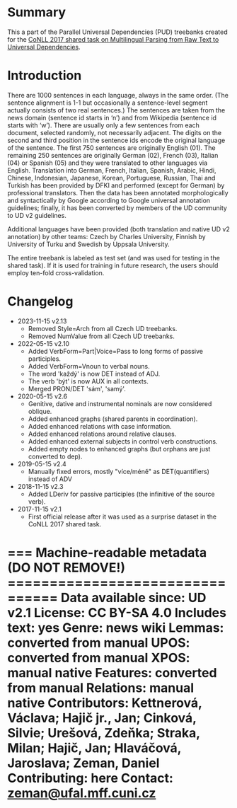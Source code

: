 # Summary

This a part of the Parallel Universal Dependencies (PUD) treebanks created
for the [CoNLL 2017 shared task on Multilingual Parsing from Raw Text to
Universal Dependencies](http://universaldependencies.org/conll17/).


# Introduction

There are
1000 sentences in each language, always in the same order. (The sentence
alignment is 1-1 but occasionally a sentence-level segment actually consists
of two real sentences.) The sentences are taken from the news domain (sentence
id starts in ‘n’) and from Wikipedia (sentence id starts with ‘w’). There are
usually only a few sentences from each document, selected randomly, not
necessarily adjacent. The digits on the second and third position in the
sentence ids encode the original language of the sentence. The first 750
sentences are originally English (01). The remaining 250 sentences are
originally German (02), French (03), Italian (04) or Spanish (05) and they
were translated to other languages via English. Translation into German,
French, Italian, Spanish, Arabic, Hindi, Chinese, Indonesian, Japanese,
Korean, Portuguese, Russian, Thai and Turkish has been provided by DFKI and
performed (except for German) by professional translators. Then the data has
been annotated morphologically and syntactically by Google according to Google
universal annotation guidelines; finally, it has been converted by members of
the UD community to UD v2 guidelines.

Additional languages have been provided (both translation and native UD v2
annotation) by other teams: Czech by Charles University, Finnish by University
of Turku and Swedish by Uppsala University.

The entire treebank is labeled as test set (and was used for testing in the
shared task). If it is used for training in future research, the users should
employ ten-fold cross-validation.


# Changelog

* 2023-11-15 v2.13
  * Removed Style=Arch from all Czech UD treebanks.
  * Removed NumValue from all Czech UD treebanks.
* 2022-05-15 v2.10
  * Added VerbForm=Part|Voice=Pass to long forms of passive participles.
  * Added VerbForm=Vnoun to verbal nouns.
  * The word 'každý' is now DET instead of ADJ.
  * The verb 'být' is now AUX in all contexts.
  * Merged PRON/DET 'sám', 'samý'.
* 2020-05-15 v2.6
  * Genitive, dative and instrumental nominals are now considered oblique.
  * Added enhanced graphs (shared parents in coordination).
  * Added enhanced relations with case information.
  * Added enhanced relations around relative clauses.
  * Added enhanced external subjects in control verb constructions.
  * Added empty nodes to enhanced graphs (but orphans are just converted to dep).
* 2019-05-15 v2.4
  * Manually fixed errors, mostly "více/méně" as DET(quantifiers) instead of ADV
* 2018-11-15 v2.3
  * Added LDeriv for passive participles (the infinitive of the source verb).
* 2017-11-15 v2.1
  * First official release after it was used as a surprise dataset in the
    CoNLL 2017 shared task.


=== Machine-readable metadata (DO NOT REMOVE!) ================================
Data available since: UD v2.1
License: CC BY-SA 4.0
Includes text: yes
Genre: news wiki
Lemmas: converted from manual
UPOS: converted from manual
XPOS: manual native
Features: converted from manual
Relations: manual native
Contributors: Kettnerová, Václava; Hajič jr., Jan; Cinková, Silvie; Urešová, Zdeňka; Straka, Milan; Hajič, Jan; Hlaváčová, Jaroslava; Zeman, Daniel
Contributing: here
Contact: zeman@ufal.mff.cuni.cz
===============================================================================
